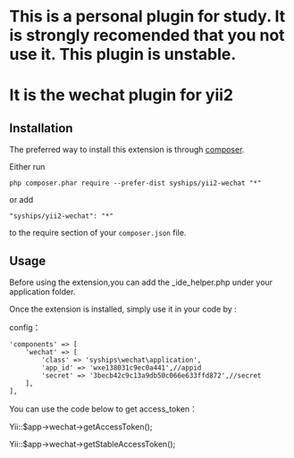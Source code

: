 This is a personal plugin for study.
It is strongly recomended that you not use it. 
This plugin is unstable.
======================
It is the wechat plugin for yii2
======================

Installation
------------

The preferred way to install this extension is through [composer](https://getcomposer.org/download/).

Either run

```
php composer.phar require --prefer-dist syships/yii2-wechat "*"
```

or add

```
"syships/yii2-wechat": "*"
```

to the require section of your `composer.json` file.


Usage
-----

Before using the extension,you can add the _ide_helper.php under your application folder.

Once the extension is installed, simply use it in your code by  :

config：

    'components' => [
        'wechat' => [
            'class' => 'syships\wechat\application',
            'app_id' => 'wxe138031c9ec0a441',//appid
            'secret' => '3becb42c9c13a9db50c066e633ffd872',//secret
        ],
    ],

You can use the code below to get access_token：

Yii::$app->wechat->getAccessToken();

Yii::$app->wechat->getStableAccessToken();
